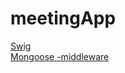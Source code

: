 # meetingApp


[Swig](http://node-swig.github.io/swig-templates/)        
[Mongoose -middleware](http://mongoosejs.com/docs/middleware.html)           


